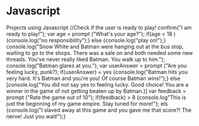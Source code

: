 Javascript
==========

Projects using Javascript
//Check if the user is ready to play!
confirm("I am ready to play!");
var age = prompt ("What's your age?");
if(age < 18 ) {console.log("no responsibility");}
else {console.log("play on!");}
console.log("Snow White and Batman were hanging out at the bus stop, waiting to go to the shops. There was a sale on and both needed some new threads. You've never really liked Batman. You walk up to him.");
console.log("Batman glares at you.");
var userAnswer = prompt ("Are you feeling lucky, punk?);
if(userAnswer) = yes {console.log("Batman hits you very hard. It's Batman and you're you! Of course Batman wins!");}
else [console.log("You did not say yes to feeling lucky. Good choice! You are a winner in the game of not getting beaten up by Batman.)]
var feedback = prompt ("Rate the game out of 10");
if(feedback) > 8 {console.log"This is just the beginning of my game empire. Stay tuned for more!"};
els {console.log("I slaved away at this game and you gave me that score?! The nerve! Just you wait!");}

